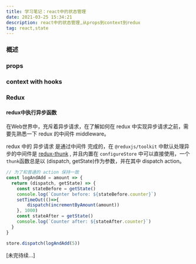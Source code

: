 ```yaml
---
title: 学习笔记：react中的状态管理
date: 2021-03-25 15:34:21
description: react中的状态管理,从props到context到redux
tag: react,state
---
```


### 概述

### props

### context with hooks

### Redux

#### redux中执行异步函数

在Web世界中，充斥着异步请求，在了解如何在 redux 中实现异步请求之前，需要先熟悉一下 redux 的中间件 middleware。



redux 中的 异步请求 是通过中间件 完成的，在 `@reduxjs/toolkit` 中默认处理异步的中间件是 [redux-thunk](https://github.com/reduxjs/redux-thunk) , 并且内置在 `configureStore` 中可以直接使用，一个`thunk`函数总是以 (dispatch, getState)作为参数，并在其中 dispatch action。

```js
// 为了和普通的 action 保持一致
const logAndAdd = amount => {
  return (dispatch, getState) => {
    const stateBefore = getState()
    console.log(`Counter before: ${stateBefore.counter}`)
    setTimeOut(()=>{
    	dispatch(incrementByAmount(amount))
    }, 1000)
    const stateAfter = getState()
    console.log(`Counter after: ${stateAfter.counter}`)
  }
}

store.dispatch(logAndAdd(5))
```





[未完待续...]